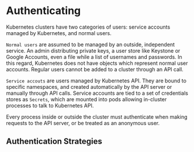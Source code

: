 # Authenticating

Kubernetes clusters have two categories of users: service accounts managed by Kubernetes, and normal users. 

`Normal users` are assumed to be managed by an outside, independent service. An admin distributing private keys, a user store like Keystone or Google Accounts, even a file while a list of usernames and passwords. In this regard, Kubernetes does not have objects which represent normal user accounts. Regular users cannot be added to a cluster through an API call. 

`Service accouts` are users managed by Kubernetes API. They are bound to specific namespaces, and created automatically by the API server or manually through API calls. Service accounts are tied to a set of credentials stores as `Secrets`, which are mounted into pods allowing in-cluster processes to talk to Kubernetes API. 

Every process inside or outside the cluster must authenticate when making requests to the API server, or be treated as an anonymous user. 

## Authentication Strategies


